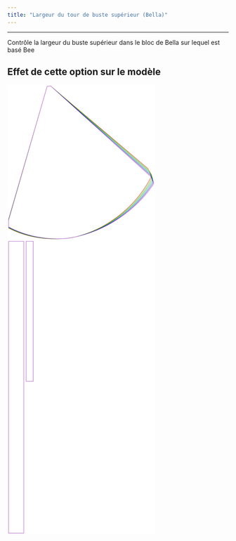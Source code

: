 ```yaml
---
title: "Largeur du tour de buste supérieur (Bella)"
---
```


***

Contrôle la largeur du buste supérieur dans le bloc de Bella sur lequel est basé Bee

## Effet de cette option sur le modèle

![Cette image montre l'effet de cette option en superposant plusieurs variantes qui ont une valeur différente pour cette option](bee_highbustwidth_sample.svg "Effet de cette option sur le modèle")
